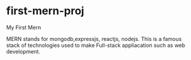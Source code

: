 # first-mern-proj
 My First Mern
 
 MERN stands for mongodb,expressjs, reactjs, nodejs.
 This is a famous stack of technologies used to make Full-stack appliacation such as web development.
 
 
